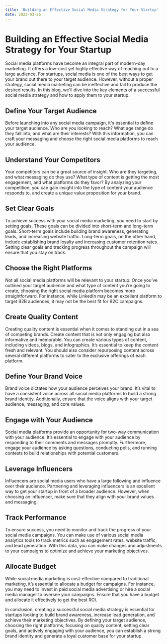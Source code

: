 ```yaml
---
title: 'Building an Effective Social Media Strategy for Your Startup'
date: 2023-03-26
---
```


# Building an Effective Social Media Strategy for Your Startup

Social media platforms have become an integral part of modern-day marketing. It offers a low-cost yet highly effective way of reaching out to a large audience. For startups, social media is one of the best ways to get your brand out there to your target audience. However, without a proper strategy, social media marketing can be ineffective and fail to produce the desired results. In this blog, we'll dive into the key elements of a successful social media strategy and how to apply them to your startup.

## Define Your Target Audience

Before launching into any social media campaign, it's essential to define your target audience. Who are you looking to reach? What age range do they fall into, and what are their interests? With this information, you can craft your messaging and choose the right social media platforms to reach your audience. 

## Understand Your Competitors

Your competitors can be a great source of insight. Who are they targeting, and what messaging do they use? What type of content is getting the most engagement, and what platforms do they favor? By analyzing your competition, you can gain insight into the type of content your audience responds to, and create a unique value proposition for your brand.

## Set Clear Goals

To achieve success with your social media marketing, you need to start by setting goals. These goals can be divided into short-term and long-term goals. Short-term goals include building brand awareness, generating leads, and increasing website traffic. Long-term goals, on the other hand, include establishing brand loyalty and increasing customer retention rates. Setting clear goals and tracking progress throughout the campaign will ensure that you stay on track.

## Choose the Right Platforms

Not all social media platforms will be relevant to your startup. Once you’ve outlined your target audience and what type of content you’re going to create, choosing the right social media platform becomes more straightforward. For instance, while LinkedIn may be an excellent platform to target B2B audiences, it may not be the best fit for B2C campaigns.

## Create Quality Content

Creating quality content is essential when it comes to standing out in a sea of competing brands. Create content that is not only engaging but also informative and memorable. You can create various types of content, including videos, blogs, and infographics. It’s essential to keep the content fresh and relevant. You should also consider repurposing content across several different platforms to cater to the exclusive offerings of each platform.

## Define Your Brand Voice

Brand voice dictates how your audience perceives your brand. It’s vital to have a consistent voice across all social media platforms to build a strong brand identity. Additionally, ensure that the voice aligns with your target audience, messaging, and core values.

## Engage with Your Audience

Social media platforms provide an opportunity for two-way communication with your audience. It’s essential to engage with your audience by responding to their comments and messages promptly. Furthermore, engage your audience by asking questions, conducting polls, and running contests to build relationships with potential customers.

## Leverage Influencers

Influencers are social media users who have a large following and influence over their audience. Partnering and leveraging influencers is an excellent way to get your startup in front of a broader audience. However, when choosing an influencer, make sure that they align with your brand values and messaging.

## Track Performance

To ensure success, you need to monitor and track the progress of your social media campaigns. You can make use of various social media analytics tools to track metrics such as engagement rates, website traffic, and lead generation. With this data, you can make changes and adjustments to your campaigns to optimize and achieve your marketing objectives.

## Allocate Budget

While social media marketing is cost-effective compared to traditional marketing, it’s essential to allocate a budget for campaigns. For instance, you may need to invest in paid social media advertising or hire a social media manager to oversee your campaigns. Ensure that you have a budget and allocate it effectively to get the best ROI.

In conclusion, creating a successful social media strategy is essential for startups looking to build brand awareness, increase lead generation, and achieve their marketing objectives. By defining your target audience, choosing the right platforms, focusing on quality content, setting clear goals, and actively engaging with your audience, you can establish a strong brand identity and generate a loyal customer base for your startup.
